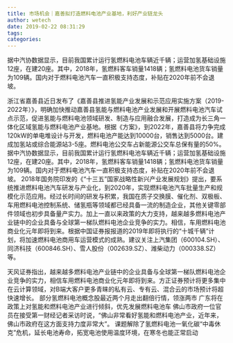 ```yaml
---
title: 市场机会｜嘉善拟打造燃料电池产业基地，利好产业链龙头
author: wetech
date: 2019-02-22 08:31:29
tags: 
categories: 
---
```

据中汽协数据显示，目前我国累计运行氢燃料电池车辆近千辆；运营加氢基础设施12座，在建20座。其中，2018年，氢燃料客车销量1418辆；氢燃料电池货车销量为109辆。国内对于燃料电池汽车一直积极支持态度，补贴在2020年前不会退坡。
<!-- more -->
浙江省嘉善县近日发布了《嘉善县推进氢能产业发展和示范应用实施方案（2019-2022年）》，明确加快推动嘉善县氢能与燃料电池产业发展和开展燃料电池汽车试点示范，促进氢能与燃料电池领域研发、制造与应用融合发展，打造成为长三角一体化区域氢能与燃料电池产业基地。根据《方案》，到2022年，嘉善县将力争完成120kW的单电堆设计与开发，燃料电池产能达到10000台，销售达到5000台。建成加氢站或综合能源站3-5座。燃料电池公交车占新能源公交车总保有量的50%。
据中汽协数据显示，目前我国累计运行氢燃料电池车辆近千辆；运营加氢基础设施12座，在建20座。其中，2018年，氢燃料客车销量1418辆；氢燃料电池货车销量为109辆。国内对于燃料电池汽车一直积极支持态度，补贴在2020年前不会退坡。
2018年国务院印发的《“十三五”国家战略性新兴产业发展规划》提出，要系统推进燃料电池汽车研发与产业化，到2020年，实现燃料电池汽车批量生产和规模化示范应用。经过长时间的研发与积累，我国在质子交换膜、催化剂、双极板、车用燃料电池控制系统、储氢瓶等领域都已经具备一流的制造企业，其他关键零部件领域也初步具备量产实力。加上一直以来政策的大力支持，越来越多燃料电池产业链中的企业具备与全球第一梯队燃料电池企业竞争的实力。相信，车用燃料电池商业化元年即将到来。根据中国证券报报道的2019年即将执行的“十城千辆”计划，将加速燃料电池商用车运营模式的成熟。建议关注上汽集团（600104.SH）、同济科技（600846.SH）、雪人股份（002639.SZ）、潍柴动力（000338.SZ）等。
 
 
天风证券指出，越来越多燃料电池产业链中的企业具备与全球第一梯队燃料电池企业竞争的实力，相信车用燃料电池商业化元年即将到来。方正证券预计将更多集中在云计算领域，对B端大客户更多青睐的私有云、专有云、混合云的市场预计将超快速增长。
部分氢燃料电池概念股最近两个月走出翻倍行情，领涨两市
广东将在政策上对氢能和燃料电池产业进行倾斜，优先发展燃料电池车
佛山市政府一位官员在接受第一财经记者采访时说，“佛山非常看好氢能和燃料电池产业，近年来，佛山市政府在这方面支持力度非常大”。
课题解除了氢燃料电池一氧化碳“中毒休克”危机，延长电池寿命，拓宽电池使用温度环境，在寒冬也能正常启动
